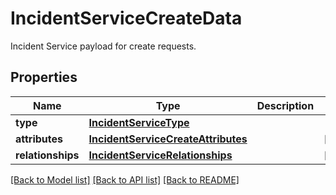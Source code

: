 # IncidentServiceCreateData

Incident Service payload for create requests.

## Properties

| Name              | Type                                                                      | Description | Notes      |
| ----------------- | ------------------------------------------------------------------------- | ----------- | ---------- |
| **type**          | [**IncidentServiceType**](IncidentServiceType.md)                         |             |
| **attributes**    | [**IncidentServiceCreateAttributes**](IncidentServiceCreateAttributes.md) |             | [optional] |
| **relationships** | [**IncidentServiceRelationships**](IncidentServiceRelationships.md)       |             | [optional] |

[[Back to Model list]](README.md#documentation-for-models) [[Back to API list]](README.md#documentation-for-api-endpoints) [[Back to README]](README.md)
